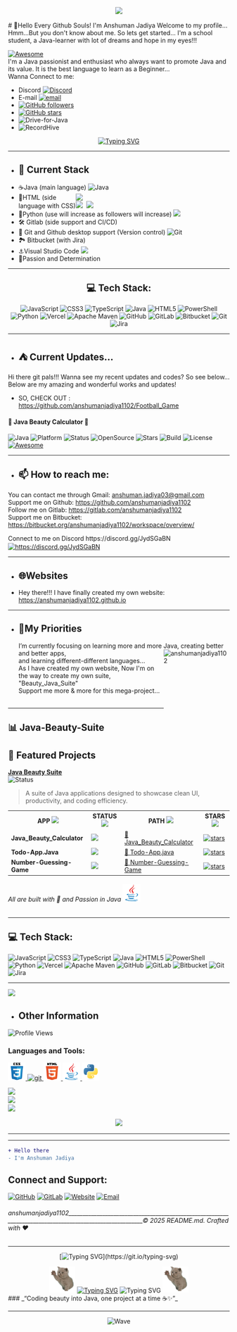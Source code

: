 <p align="center">
  <img src="https://capsule-render.vercel.app/api?type=waving&color=gradient&text=Hello+Every+GitHub+Souls!!&height=100&section=header"/>
</p>
 # 👋Hello Every Github Souls! I'm Anshuman Jadiya
Welcome to my profile...                                                                                                                                                                  
Hmm...But you don't know about me. So lets get started... 
I'm a school student, a Java-learner with lot of dreams and hope in my eyes!!! <br>

 [![Awesome](https://awesome.re/badge.svg)](https://github.com/anshumanjadiya1102/anshumanjadiya1102/blob/master/sources/awesome.md)<br>
 I'm a Java passionist and enthusiast who always want to promote Java and its value. It is the best language to learn as a Beginner...<br>
Wanna Connect to me: <br>
- Discord [![Discord](https://img.shields.io/badge/Discord-%237289DA.svg?logo=discord&logoColor=white)](https://discord.gg/https://discord.gg/JydSGaBN) <br>
- E-mail [![email](https://img.shields.io/badge/Email-D14836?logo=gmail&logoColor=white)](mailto:anshuman.jadiya03@gmail.com) <br>
- [![GitHub followers](https://img.shields.io/github/followers/anshumanjadiya1102?label=Followers&style=social)](https://github.com/anshumanjadiya1102) <br>
- [![GitHub stars](https://img.shields.io/github/stars/anshumanjadiya1102?label=Stars&style=social)](https://github.com/anshumanjadiya1102) <br>
- ![Drive-for-Java](https://img.shields.io/badge/Drive--for--Java-Open%20Source%20Community-00ccff?style=for-the-badge&logo=github&logoColor=white)
- ![RecordHive](https://img.shields.io/badge/Organization-RecordHive-6a5acd?style=for-the-badge&logo=apachespark&logoColor=white)
<div align=center>
  
[![Typing SVG](https://readme-typing-svg.herokuapp.com?font=Fira+Code&pause=1000&color=F75C03&center=true&vCenter=true&width=435&lines=https://anshumanjadiya1102.github.io;Java+Beauty+Suite;Frontend+Developer;Backend+Support;Git+and+Github+Desktop+Support;Java+Enthusiast;HTML+Knower;Open+Source+Contributor)](https://git.io/typing-svg)

</div>


---
<!-- Proudly created with GPRM ( https://gprm.itsvg.in ) -->



<!--
**anshumanjadiya1102/anshumanjadiya1102** is a ✨ _special_ ✨ repository because its `README.md` (this file) appears on your GitHub profile.

Here are some ideas to get you started:-->
-  ## 🌱 Current Stack
 - ☕Java (main language) ![Java](https://img.shields.io/badge/Java-000000?style=for-the-badge&logo=openjdk&logoColor=white)<img src="https://raw.githubusercontent.com/sanjay-kv/sanjay-kv/main/Assets/illustration.png" min-width="300px" max-width="300px" width="350px" align="right"> 
 - 📕HTML (side language with CSS)<img src="https://img.shields.io/badge/-HTML5-DE5934?logo=HTML5&logoColor=white&style=flat">&nbsp;
<img src="https://img.shields.io/badge/-CSS3-2275B2?logo=CSS3&logoColor=white&style=flat"> &nbsp;
 - 🗽Python (use will increase as followers will increase) <img src="https://img.shields.io/badge/-python-437CAC?logo=python&logoColor=white&style=flat">
 - 🛠 Gitlab (side support and CI/CD)
 - 🚀 Git and Github desktop support (Version control)  ![Git](https://img.shields.io/badge/-Git-F05032?style=flat-square&logo=git&logoColor=white)
 - 🏞 Bitbucket (with Jira)
 - ⚓Visual Studio Code <img src="https://img.shields.io/badge/-Visual%20Studio%20Code-25AEF4?logo=visualstudio&logoColor=white&style=flat">
 - 🎨Passion and Determination

 ---

 <div align=center>

## 💻 Tech Stack:
![JavaScript](https://img.shields.io/badge/javascript-%23323330.svg?style=for-the-badge&logo=javascript&logoColor=%23F7DF1E) ![CSS3](https://img.shields.io/badge/css3-%231572B6.svg?style=for-the-badge&logo=css3&logoColor=white) ![TypeScript](https://img.shields.io/badge/typescript-%23007ACC.svg?style=for-the-badge&logo=typescript&logoColor=white) ![Java](https://img.shields.io/badge/java-%23ED8B00.svg?style=for-the-badge&logo=openjdk&logoColor=white) ![HTML5](https://img.shields.io/badge/html5-%23E34F26.svg?style=for-the-badge&logo=html5&logoColor=white) ![PowerShell](https://img.shields.io/badge/PowerShell-%235391FE.svg?style=for-the-badge&logo=powershell&logoColor=white) ![Python](https://img.shields.io/badge/python-3670A0?style=for-the-badge&logo=python&logoColor=ffdd54) ![Vercel](https://img.shields.io/badge/vercel-%23000000.svg?style=for-the-badge&logo=vercel&logoColor=white) ![Apache Maven](https://img.shields.io/badge/Apache%20Maven-C71A36?style=for-the-badge&logo=Apache%20Maven&logoColor=white) ![GitHub](https://img.shields.io/badge/github-%23121011.svg?style=for-the-badge&logo=github&logoColor=white) ![GitLab](https://img.shields.io/badge/gitlab-%23181717.svg?style=for-the-badge&logo=gitlab&logoColor=white) ![Bitbucket](https://img.shields.io/badge/bitbucket-%230047B3.svg?style=for-the-badge&logo=bitbucket&logoColor=white) ![Git](https://img.shields.io/badge/git-%23F05033.svg?style=for-the-badge&logo=git&logoColor=white) ![Jira](https://img.shields.io/badge/jira-%230A0FFF.svg?style=for-the-badge&logo=jira&logoColor=white)


</div>

---

- ## ⛺ Current Updates...
 Hi there git pals!!! Wanna see my recent updates and codes?                                                                                                                                So see below... Below are my amazing and wonderful works and updates!                            
 - SO, CHECK OUT : https://github.com/anshumanjadiya1102/Football_Game
  #### 🌌 Java Beauty Calculator 🚀
![Java](https://img.shields.io/badge/Coded%20In-Java-ff7518?style=for-the-badge&logo=java&logoColor=white)
![Platform](https://img.shields.io/badge/Platform-Cross--Platform-6a5acd?style=for-the-badge&logo=windows-terminal&logoColor=white)
![Status](https://img.shields.io/badge/Status-Active-00ffcc?style=for-the-badge&logo=rocket&logoColor=white)
![OpenSource](https://img.shields.io/badge/Open%20Source-%E2%9C%85-ff69b4?style=for-the-badge&logo=github&logoColor=white)
![Stars](https://img.shields.io/github/stars/anshumanjadiya1102/repo?style=for-the-badge&logo=starship&color=yellow)
![Build](https://img.shields.io/badge/Build-Passing-2ecc71?style=for-the-badge&logo=githubactions&logoColor=white)
![License](https://img.shields.io/badge/License-MIT-blueviolet?style=for-the-badge&logo=open-source-initiative&logoColor=white)
[![Awesome](https://awesome.re/badge.svg)](https://github.com/anshumanjadiya1102/anshumanjadiya1102/blob/master/sources/awesome.md)

---

- ## 📫 How to reach me:
You can contact me through Gmail: anshuman.jadiya03@gmail.com                                                                                                                              
Support me on Github: https://github.com/anshumanjadiya1102                                                                                                                                
Follow me on Gitlab: https://gitlab.com/anshumanjadiya1102 <br>
Support me on Bitbucket: https://bitbucket.org/anshumanjadiya1102/workspace/overview/
<p align="left">Connect to me on Discord https://discord.gg/JydSGaBN <a href="https://discord.gg/https://discord.gg/JydSGaBN" target="blank"><img align="center" src="https://raw.githubusercontent.com/rahuldkjain/github-profile-readme-generator/master/src/images/icons/Social/discord.svg" alt="https://discord.gg/JydSGaBN" height="30" width="40" /></a></p> 

---


- ## 🌐Websites
-  Hey there!!! I have finally created my own website: https://anshumanjadiya1102.github.io

---

<!--- 1st Section on Curated Articles -->
- ## <b> 🔭My Priorities</b>
  I’m currently focusing on learning more and more Java, creating better and better apps,<img src="https://i.pinimg.com/originals/46/41/61/4641611401ecb508c625eebe448da663.gif" width="150" height="150" align="right" alt="anshumanjadiya1102"><br> 
   and learning different-different languages...<br> 
  As I have created my own website, Now I'm on the way to create my own suite, "Beauty_Java_Suite"<br>
  Support me more & more for this mega-project...<br> <br>
---

## 📊  Java-Beauty-Suite 
## 🚀 Featured Projects

**[Java Beauty Suite](https://github.com/anshumanjadiya1102/Java_Beauty_Suite)**  
![Status](https://img.shields.io/badge/Status-Active-brightgreen)  
> A suite of Java applications designed to showcase clean UI, productivity, and coding efficiency.


<div align="center">

<table>
  <tr>
    <th> APP <img src="https://img.shields.io/badge/App-🚀-blue?style=for-the-badge"></th>
    <th> STATUS <img src="https://img.shields.io/badge/Status-📌-brightgreen?style=for-the-badge"></th>
    <th> PATH <img src="https://img.shields.io/badge/Repository-📂-orange?style=for-the-badge"></th>
    <th> STARS <img src="https://img.shields.io/badge/Stars-⭐-yellow?style=for-the-badge"></th>
  </tr>

  <tr>
    <td><b>Java_Beauty_Calculator</b></td>
    <td><img src="https://img.shields.io/badge/Active-brightgreen?style=flat-square"></td>
    <td><a href="https://github.com/anshumanjadiya1102/Java_Beauty_Calculator">🔗 Java_Beauty_Calculator</a></td>
    <td><a href="https://github.com/anshumanjadiya1102/Java_Beauty_Calculator"><img src="https://img.shields.io/github/stars/anshumanjadiya1102/Java_Beauty_Calculator?style=for-the-badge" alt="stars"></a></td>
  </tr>

  <tr>
    <td><b>Todo-App.Java</b></td>
    <td><img src="https://img.shields.io/badge/Active-brightgreen?style=flat-square"></td>
    <td><a href="https://github.com/anshumanjadiya1102/Todo-App.java">🔗 Todo-App.java</a></td>
    <td><a href="https://github.com/anshumanjadiya1102/Todo-App.java"><img src="https://img.shields.io/github/stars/anshumanjadiya1102/Todo-App.java?style=for-the-badge" alt="stars"></a></td>
  </tr>

  <tr>
    <td><b>Number-Guessing-Game</b></td>
    <td><img src="https://img.shields.io/badge/Active-brightgreen?style=flat-square"></td>
    <td><a href="https://github.com/anshumanjadiya1102/Number-Guessing-Game">🔗 Number-Guessing-Game</a></td>
    <td><a href="https://github.com/anshumanjadiya1102/Number-Guessing-Game"><img src="https://img.shields.io/github/stars/anshumanjadiya1102/Number-Guessing-Game?style=for-the-badge" alt="stars"></a></td>
  </tr>
</table>

</div>

 ###### _All are built with 💖 and Passion in Java_ <img src="https://raw.githubusercontent.com/devicons/devicon/master/icons/java/java-original.svg" alt="java" width="40" height="40"/>


  
  ---
  ## 💻 Tech Stack:
![JavaScript](https://img.shields.io/badge/javascript-%23323330.svg?style=for-the-badge&logo=javascript&logoColor=%23F7DF1E) ![CSS3](https://img.shields.io/badge/css3-%231572B6.svg?style=for-the-badge&logo=css3&logoColor=white) ![TypeScript](https://img.shields.io/badge/typescript-%23007ACC.svg?style=for-the-badge&logo=typescript&logoColor=white) ![Java](https://img.shields.io/badge/java-%23ED8B00.svg?style=for-the-badge&logo=openjdk&logoColor=white) ![HTML5](https://img.shields.io/badge/html5-%23E34F26.svg?style=for-the-badge&logo=html5&logoColor=white) ![PowerShell](https://img.shields.io/badge/PowerShell-%235391FE.svg?style=for-the-badge&logo=powershell&logoColor=white) ![Python](https://img.shields.io/badge/python-3670A0?style=for-the-badge&logo=python&logoColor=ffdd54) ![Vercel](https://img.shields.io/badge/vercel-%23000000.svg?style=for-the-badge&logo=vercel&logoColor=white) ![Apache Maven](https://img.shields.io/badge/Apache%20Maven-C71A36?style=for-the-badge&logo=Apache%20Maven&logoColor=white) ![GitHub](https://img.shields.io/badge/github-%23121011.svg?style=for-the-badge&logo=github&logoColor=white) ![GitLab](https://img.shields.io/badge/gitlab-%23181717.svg?style=for-the-badge&logo=gitlab&logoColor=white) ![Bitbucket](https://img.shields.io/badge/bitbucket-%230047B3.svg?style=for-the-badge&logo=bitbucket&logoColor=white) ![Git](https://img.shields.io/badge/git-%23F05033.svg?style=for-the-badge&logo=git&logoColor=white) ![Jira](https://img.shields.io/badge/jira-%230A0FFF.svg?style=for-the-badge&logo=jira&logoColor=white)

---
[![](https://visitcount.itsvg.in/api?id=anshumanjadiya1102&icon=6&color=7)](https://visitcount.itsvg.in)


- ## Other Information
  
![Profile Views](https://komarev.com/ghpvc/?username=anshumanjadiya1102&color=orange&style=flat-square)

<h3 align="left">Languages and Tools:</h3>
<p align="left"> <a href="https://www.w3schools.com/css/" target="_blank" rel="noreferrer"> <img src="https://raw.githubusercontent.com/devicons/devicon/master/icons/css3/css3-original-wordmark.svg" alt="css3" width="40" height="40"/> </a> <a href="https://git-scm.com/" target="_blank" rel="noreferrer"> <img src="https://www.vectorlogo.zone/logos/git-scm/git-scm-icon.svg" alt="git" width="40" height="40"/> </a> <a href="https://www.w3.org/html/" target="_blank" rel="noreferrer"> <img src="https://raw.githubusercontent.com/devicons/devicon/master/icons/html5/html5-original-wordmark.svg" alt="html5" width="40" height="40"/> </a> <a href="https://www.java.com" target="_blank" rel="noreferrer"> <img src="https://raw.githubusercontent.com/devicons/devicon/master/icons/java/java-original.svg" alt="java" width="40" height="40"/> </a> <a href="https://www.python.org" target="_blank" rel="noreferrer"> <img src="https://raw.githubusercontent.com/devicons/devicon/master/icons/python/python-original.svg" alt="python" width="40" height="40"/> </a> </p>

![](https://github-readme-stats.vercel.app/api?username=anshumanjadiya1102&theme=dark&hide_border=false&include_all_commits=true&count_private=true)<br/>
![](https://nirzak-streak-stats.vercel.app/?user=anshumanjadiya1102&theme=dark&hide_border=false)<br/>
![](https://github-readme-stats.vercel.app/api/top-langs/?username=anshumanjadiya1102&theme=dark&hide_border=false&include_all_commits=true&count_private=true&layout=compact)

</div>

<div align="center">

<img src="https://github-readme-activity-graph.vercel.app/graph?username=anshumanjadiya1102&bg_color=0d1117&color=ffffff&line=f85c03&point=ffffff&area=true&hide_border=true" />

</div>

---


---

```diff
+ Hello there
- I'm Anshuman Jadiya
```

## Connect and Support:
[![GitHub](https://img.shields.io/badge/-GitHub-181717?style=for-the-badge&logo=github&logoColor=white)](https://github.com/anshumanjadiya1102)
[![GitLab](https://img.shields.io/badge/-GitLab-FC6D26?style=for-the-badge&logo=gitlab&logoColor=white)](https://gitlab.com/anshumanjadiya1102)
[![Website](https://img.shields.io/badge/-Website-FF7139?style=for-the-badge&logo=firefox-browser&logoColor=white)](https://anshumanjadiya1102.github.io)
[![Email](https://img.shields.io/badge/-Email-D14836?style=for-the-badge&logo=gmail&logoColor=white)](mailto🥇anshuman.jadiya03@gmail.com)

###### anshumanjadiya1102_________________________________________________________________________________________________________© 2025 README.md. Crafted with ❤️

---

<div align=center>
  
[![Typing SVG](https://readme-typing-svg.herokuapp.com?font=Fira+Code&pause=1000&color=F75C03&center=true&vCenter=true&width=435&lines=💖🎨🎶☕;)](https://git.io/typing-svg)

</div>


<div align="center" valign="center">
  <img src="https://github.com/LauraAllObe/LauraAllObe/blob/main/wavingCat.gif" width="60" height="60" />
  <a href="https://git.io/typing-svg"><img src="https://readme-typing-svg.demolab.com?font=Jacquard+12&size=67&pause=1000&color=714542BB&center=true&vCenter=true&width=700&height=60&lines=Bye+Bye!" alt="Typing SVG" /></a>
  <img src="https://readme-typing-svg.demolab.com?font=Jacquard+12&size=67&pause=1000&color=714542BB&center=true&vCenter=true&width=700&height=60&lines=Don't+Forget+to+Follow!" alt="Typing SVG" />
  <img src="https://github.com/LauraAllObe/LauraAllObe/blob/main/wavingCat.gif" width="60" height="60" />
</div>  
###  _“Coding beauty into Java, one project at a time ☕✨”_

---

<div align="center">


![Wave](https://raw.githubusercontent.com/mayhemantt/mayhemantt/Update/svg/Bottom.svg)

</div>

